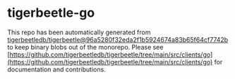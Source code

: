 # tigerbeetle-go
This repo has been automatically generated from [tigerbeetledb/tigerbeetle@96a5280f32eda2f1b5924674a83b65f64cf7742b](https://github.com/tigerbeetledb/tigerbeetle/commit/96a5280f32eda2f1b5924674a83b65f64cf7742b) to keep binary blobs out of the monorepo. Please see [https://github.com/tigerbeetledb/tigerbeetle/tree/main/src/clients/go](https://github.com/tigerbeetledb/tigerbeetle/tree/main/src/clients/go) for documentation and contributions.
